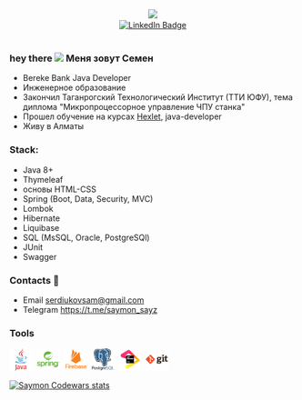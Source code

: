 <div id="header" align="center">
  <img src="https://media.giphy.com/media/RbDKaczqWovIugyJmW/giphy.gif" width="200"/>
</div>
<div id="badges" align="center">
  <a href="https://www.linkedin.com/in/saymon-says">
    <img src="https://img.shields.io/badge/LinkedIn-blue?style=for-the-badge&logo=linkedin&logoColor=white" alt="LinkedIn Badge"/>
  </a>
</div>
<div align="center">
<img src="https://komarev.com/ghpvc/?username=saymon-says&style=flat-square&color=blue" alt=""/>
</div>
<h3>
  hey there 
  <img src="https://media.giphy.com/media/hvRJCLFzcasrR4ia7z/giphy.gif" width="30px"/>
Меня зовут Семен
</h3>

- Bereke Bank Java Developer
- Инженерное образование
- Закончил Таганрогский Технологический Институт (ТТИ ЮФУ), тема диплома "Микропроцессорное управление ЧПУ станка"
- Прошел обучение на курсах [Hexlet](https://github.com/Hexlet), java-developer
- Живу в Алматы

### Stack:

- Java 8+
- Thymeleaf
- основы HTML-CSS
- Spring (Boot, Data, Security, MVC)
- Lombok
- Hibernate
- Liquibase
- SQL (MsSQL, Oracle, PostgreSQl)
- JUnit
- Swagger

### Contacts 🤝

- Email <serdiukovsam@gmail.com>
- Telegram <https://t.me/saymon_sayz>

### Tools

<div>
  <img src="https://github.com/devicons/devicon/blob/master/icons/java/java-original-wordmark.svg" title="Java" alt="Java" width="40" height="40"/>&nbsp;
  <img src="https://github.com/devicons/devicon/blob/master/icons/spring/spring-original-wordmark.svg" title="Spring" alt="Spring" width="40" height="40"/>&nbsp;
  <img src="https://github.com/devicons/devicon/blob/master/icons/firebase/firebase-plain-wordmark.svg" title="Firebase" alt="Firebase" width="40" height="40"/>&nbsp;
  <img src="https://github.com/devicons/devicon/blob/master/icons/postgresql/postgresql-original-wordmark.svg" title="Postgre" alt="Postgre" width="40" height="40"/>&nbsp;
  <img src="https://github.com/devicons/devicon/blob/master/icons/jetbrains/jetbrains-original.svg" title="JetBrain" alt="JetBrain" width="40" height="40"/>&nbsp;
  <img src="https://github.com/devicons/devicon/blob/master/icons/git/git-original-wordmark.svg" title="Git" alt="Git" width="40" height="40"/>
</div>

[![Saymon Codewars stats](https://www.codewars.com/users/saymon-says/badges/small)](https://www.codewars.com/users/saymon-says/badges/small)

